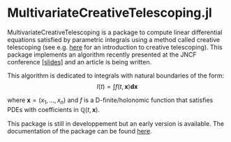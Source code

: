 # MultivariateCreativeTelescoping.jl


MultivariateCreativeTelescoping is a package to compute linear differential equations satisfied by parametric integrals using a method called creative telescoping (see e.g. [here](https://theses.hal.science/tel-01069831) for an introduction to creative telescoping). This package implements an algorithm recently presented at the JNCF conference [[slides]](https://www.cirm-math.fr/RepOrga/3047/Slides/Brochet.pdf) and an article is being written.

This algorithm is dedicated to integrals with natural boundaries of the form: 
$$I(t) = \int f(t, \boldsymbol{x}) \boldsymbol{dx}$$

where $\boldsymbol{x}=(x_1,\dots,x_n)$ and $f$ is a D-finite/holonomic function that satisfies PDEs with coefficients in $\mathbb{Q}(t,\boldsymbol{x})$.


This package is still in developpement but an early version is available.
The documentation of the package can be found [here](https://hbrochet.github.io/MultivariateCreativeTelescoping.jl/dev/).

